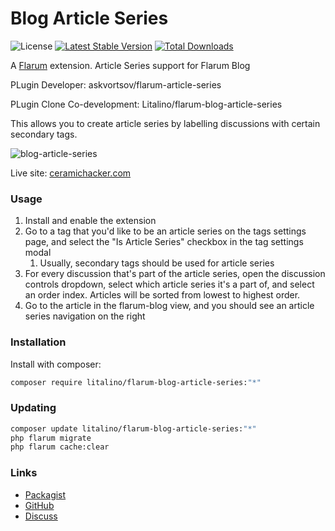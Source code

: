 # Blog Article Series

![License](https://img.shields.io/badge/license-MIT-blue.svg) [![Latest Stable Version](https://img.shields.io/packagist/v/litalino/flarum-blog-article-series.svg)](https://packagist.org/packages/litalino/flarum-blog-article-series) [![Total Downloads](https://img.shields.io/packagist/dt/litalino/flarum-blog-article-series.svg)](https://packagist.org/packages/litalino/flarum-blog-article-series)

A [Flarum](http://flarum.org) extension. Article Series support for Flarum Blog

PLugin Developer: askvortsov/flarum-article-series

PLugin Clone Co-development: Litalino/flarum-blog-article-series

This allows you to create article series by labelling discussions with certain secondary tags.

![blog-article-series](https://github.com/Litalino/flarum-blog-article-series/assets/99712477/89bbdac5-b3ca-4521-9464-7495a613b17b)


Live site: [ceramichacker.com](https://ceramichacker.com)

### Usage

1. Install and enable the extension
2. Go to a tag that you'd like to be an article series on the tags settings page, and select the "Is Article Series" checkbox in the tag settings modal
   1. Usually, secondary tags should be used for article series
3. For every discussion that's part of the article series, open the discussion controls dropdown, select which article series it's a part of, and select an order index. Articles will be sorted from lowest to highest order.
4. Go to the article in the flarum-blog view, and you should see an article series navigation on the right

### Installation

Install with composer:

```sh
composer require litalino/flarum-blog-article-series:"*"
```

### Updating

```sh
composer update litalino/flarum-blog-article-series:"*"
php flarum migrate
php flarum cache:clear
```

### Links

- [Packagist](https://packagist.org/packages/litalino/flarum-blog-article-series)
- [GitHub](https://github.com/litalino/flarum-blog-article-series)
- [Discuss](https://discuss.flarum.org/d/PUT_DISCUSS_SLUG_HERE)
